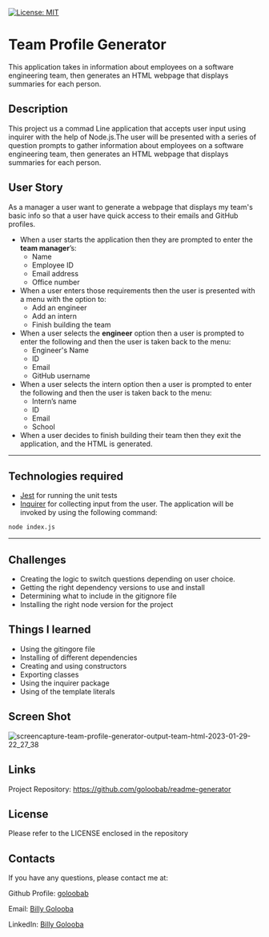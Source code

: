 [![License: MIT](https://img.shields.io/badge/License-MIT-yellow.svg)](https://opensource.org/licenses/MIT)
# Team Profile Generator

This application takes in information about employees on a software engineering team, then generates an HTML webpage that displays summaries for each person.

## Description

This project us a commad Line application that accepts user input using inquirer with the help of Node.js.The user will be presented with a series of question prompts to gather information about employees on a software engineering team, then generates an HTML webpage that displays summaries for each person. 

## User Story

As a manager a user want to generate a webpage that displays my team's basic info so that a user have quick access to their emails and GitHub profiles.

  * When a user starts the application then they are prompted to enter the **team manager**’s:
    * Name
    * Employee ID
    * Email address
    * Office number
  * When a user enters those requirements then the user is presented with a menu with the option to:
    * Add an engineer
    * Add an intern 
    * Finish building the team
  * When a user selects the **engineer** option then a user is prompted to enter the following and then the user is taken back to the menu:
    * Engineer's Name
    * ID
    * Email
    * GitHub username
  * When a user selects the intern option then a user is prompted to enter the following and then the user is taken back to the menu:
    * Intern’s name
    * ID
    * Email
    * School
  * When a user decides to finish building their team then they exit the application, and the HTML is generated.


---

## Technologies required

* [Jest](https://www.npmjs.com/package/jest) for running the unit tests 
* [Inquirer](https://www.npmjs.com/package/inquirer) for collecting input from the user. 
The application will be invoked by using the following command:

```bash
node index.js
```

---

## Challenges
* Creating the logic to switch questions depending on user choice. 
* Getting the right dependency versions to use and install
* Determining what to include in the gitignore file
* Installing the right node version for the project

## Things I learned 
* Using the gitingore file
* Installing of different dependencies
* Creating and using constructors
* Exporting classes
* Using the inquirer package
* Using of the template literals

## Screen Shot
![screencapture-team-profile-generator-output-team-html-2023-01-29-22_27_38](https://user-images.githubusercontent.com/26630637/215359270-23c68f1a-4cb6-459e-8635-accb0518aa48.png)

## Links
Project Repository:  https://github.com/goloobab/readme-generator

## License 
Please refer to the LICENSE enclosed in the repository

## Contacts

If you have any questions, please contact me at: 
 
  Github Profile: [goloobab](https://github.com/goloobab/)  

  Email: [Billy Golooba](mailto:goloobab@gmail.com) 

  LinkedIn: [ Billy Golooba ](https://linkedin.com/in/goloobab)
